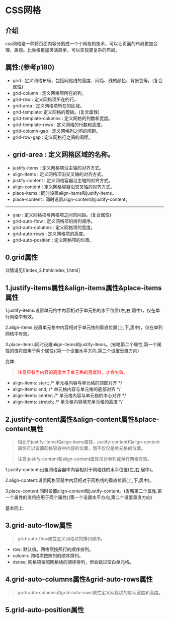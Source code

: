 # CSS网格

## 介绍
css网格是一种将页面内容分割成一个个网格的技术，可以让页面的布局更加合理、美观。比表格更加灵活简单，可以实现更复杂的布局。


## 属性:(参考p180)

- grid : 定义网格布局，包括网格线的宽度、间距、线的颜色、背景色等。(复合属性)
- grid-column : 定义网格项所在的列。
- grid-row : 定义网格项所在的行。
- grid-area : 定义网格项所在的区域。
- grid-template: 定义网格的模板。(复合属性)
- grid-template-columns : 定义网格的列数和宽度。
- grid-template-rows : 定义网格的行数和高度。
- grid-column-gap : 定义网格列之间的间距。
- grid-row-gap : 定义网格行之间的间距。
- grid-area : 定义网格区域的名称。
  ---
- justify-items : 定义网格项沿主轴的对齐方式。
- align-items : 定义网格项沿交叉轴的对齐方式。
- justify-content : 定义网格容器沿主轴的对齐方式。
- align-content : 定义网格容器沿交叉轴的对齐方式。
- place-items : 同时设置align-items和justify-items。
- place-content : 同时设置align-content和justify-content。
 --- 
- gap : 定义网格项与网格项之间的间距。(复合属性)
- grid-auto-flow : 定义网格项的排列顺序。
- grid-auto-columns : 定义网格项的宽度。
- grid-auto-rows : 定义网格项的高度。
- grid-auto-position : 定义网格项的位置。
  
## 0.grid属性

详情请见![index_2.html/index_1.html]


## 1.justify-items属性&align-items属性&place-items属性



1.justify-items:设置单元格中内容相对于单元格的水平位置(左,右,居中)，仅在单行网格中有效。

2.align-items:设置单元格中内容相对于单元格的垂直位置(上,下,居中)，仅在单列网格中有效。

3.place-items:同时设置align-items和justify-items。(省略第二个属性,第一个属性的值将应用于两个属性)(第一个设置水平方向,第二个设置垂直方向)

变体:

><font color="red">注意只有当内容的高度大于单元格的高度时，才会生效。</font>
- align-items: start; /* 单元格内容与单元格的顶部对齐 */
- align-items: end; /* 单元格内容与单元格的底部对齐 */
- align-items: center; /* 单元格内容与单元格的中心对齐 */
- align-items: stretch; /* 单元格内容填充单元格的高度 */


## 2.justify-content属性&align-content属性&place-content属性

>相比于justify-items和align-items属性，justify-content和align-content属性可以设置网格容器中内容的位置，而不仅仅是单元格的位置。

>注意:justify-content和align-content属性仅对单列或单行网格有效。

1.justify-content:设置网格容器中内容相对于网格线的水平位置(左,右,居中)。

2.align-content:设置网格容器中内容相对于网格线的垂直位置(上,下,居中)。

3.place-content:同时设置align-content和justify-content。(省略第二个属性,第一个属性的值将应用于两个属性)(第一个设置水平方向,第二个设置垂直方向)


基本同上.



## 3.grid-auto-flow属性

>grid-auto-flow属性定义网格项的排列顺序。

- row: 默认值。网格项按照行的顺序排列。
- column: 网格项按照列的顺序排列。
- dense: 网格项按照网格线的顺序排列，但会跳过空白单元格。

## 4.grid-auto-columns属性&grid-auto-rows属性

>grid-auto-columns和grid-auto-rows属性定义网格项的默认宽度和高度。

## 5.grid-auto-position属性